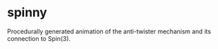 # spinny
Procedurally generated animation of the anti-twister mechanism and its connection to Spin(3).
